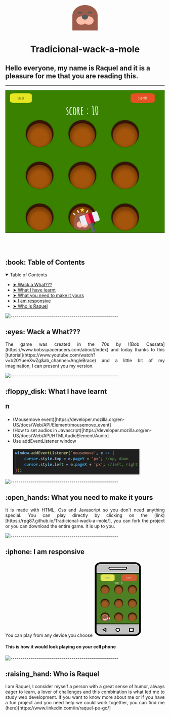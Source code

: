 <p align="center"> 
  <img src="assets/mole.png" alt="mole" width="80px" height="80px">

<h1 align="center"> Tradicional-wack-a-mole </h1>

<h2>Hello everyone, my name is <strong> Raquel </strong> and it is a pleasure for me that you are reading this. </h2>

---

<p align="center"> 
  <img src="assets/wackmolepc.png" alt="screenshot of the game Wack a Mole" height="450px" width="650">
</p>
<br></br>

<h2 id="table-of-contents"> :book: Table of Contents</h2>

<details open="open">
  <summary>Table of Contents</summary>
  <ul>
    <li><a href="#about-the-project"> ➤ Wack a What???</a></li>
    <li><a href="#learnt"> ➤ What I have learnt</a></li>
    <li><a href="#make-it-yours"> ➤ What you need to make it yours</a></li>
    <li><a href="#responsive"> ➤ I am responsive</a></li>
    <li><a href="#who"> ➤ Who is Raquel </a></li>
  </ul>
</details>

![-----------------------------------------------------](https://raw.githubusercontent.com/andreasbm/readme/master/assets/lines/rainbow.png)

<h2 id="about-the-project"> :eyes: Wack a What???</h2>

<p align="justify"> 
The game was created in the 70s by  ![Bob Cassata](https://www.bobsspaceracers.com/about/index) and today thanks to this [tutorial](https://www.youtube.com/watch?v=b20YueeXwZg&ab_channel=AngleBrace) and a little bit of my imagination, I can present you my version.
</p>

![-----------------------------------------------------](https://raw.githubusercontent.com/andreasbm/readme/master/assets/lines/rainbow.png)

<h2 id="learnt"> :floppy_disk: What I have learnt

n</h2>

<p align="justify"> 
<ul>
<li>(Mousemove event)[https://developer.mozilla.org/en-US/docs/Web/API/Element/mousemove_event]</li>
<li>(How to set audios in Javascript)[https://developer.mozilla.org/en-US/docs/Web/API/HTMLAudioElement/Audio]</li>
<li>Use addEventListener window</li>
<br>
 <img align="center" width="400px" height="80px" src="assets/windowAdd.png" alt="window addEventListener"/>
</ul>
</p>

![-----------------------------------------------------](https://raw.githubusercontent.com/andreasbm/readme/master/assets/lines/rainbow.png)

<h2 id="make-it-yours"> :open_hands: What you need to make it yours</h2>
<p align="justify"> 
It is made with HTML, Css and Javascript so you don't need anything special. You can play directly by clicking on the (link)[https://rpg87.github.io/Tradicional-wack-a-mole/], you can fork the project or you can download the entire game. It is up to you.
</p>

![-----------------------------------------------------](https://raw.githubusercontent.com/andreasbm/readme/master/assets/lines/rainbow.png)

<h2 id="responsive"> :iphone: I am responsive</h2>
<p>You can play from any device you choose

<img src="assets/mv-re2.png" alt="mobile" /> 
<h4>This is how it would look playing on your cell phone </h4>
</p>

![-----------------------------------------------------](https://raw.githubusercontent.com/andreasbm/readme/master/assets/lines/rainbow.png)

<h2 id="who"> :raising_hand: Who is Raquel</h2>
<p align= "justify"> I am Raquel, I consider myself a person with a great sense of humor, always eager to learn, a lover of challenges and this combination is what led me to study web development. 
If you want to know more about me or if you have a fun project and you need help we could work together, you can find me (here)[https://www.linkedin.com/in/raquel-pe-go/]
